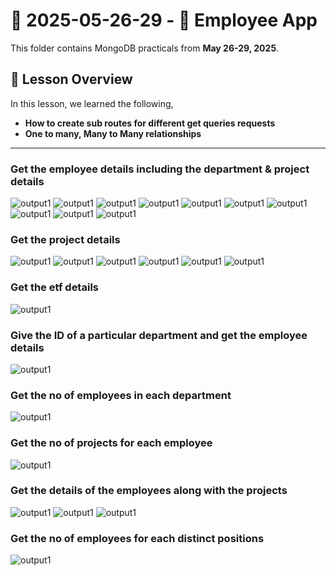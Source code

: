 # 📅 2025-05-26-29 - 🍃 Employee App
This folder contains MongoDB practicals from **May 26-29, 2025**.

## 📜 Lesson Overview  
In this lesson, we learned the following,
- **How to create sub routes for different get queries requests**
- **One to many, Many to Many relationships**
---

### Get the employee details including the department & project details
![output1](Outputs/1.png)
![output1](Outputs/1-2.png)
![output1](Outputs/1-3.png)
![output1](Outputs/1-4.png)
![output1](Outputs/1-5.png)
![output1](Outputs/1-6.png)
![output1](Outputs/1-7.png)
![output1](Outputs/1-8.png)
![output1](Outputs/1-9.png)
![output1](Outputs/1-10.png)

### Get the project details
![output1](Outputs/3-1.png)
![output1](Outputs/3-2.png)
![output1](Outputs/3-3.png)
![output1](Outputs/3-4.png)
![output1](Outputs/3-5.png)
![output1](Outputs/3-6.png)

### Get the etf details
![output1](Outputs/4.png)

### Give the ID of a particular department and get the employee details
![output1](Outputs/dep-emp.png)

### Get the no of employees in each department
![output1](Outputs/empcount.png)

### Get the no of projects for each employee
![output1](Outputs/projectcount.png)

### Get the details of the employees along with the projects
![output1](Outputs/5-1.png)
![output1](Outputs/5-2.png)
![output1](Outputs/5-3.png)

### Get the no of employees for each distinct positions
![output1](Outputs/positionInfo.png)
